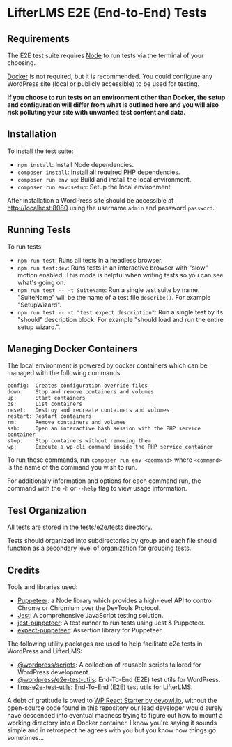 LifterLMS E2E (End-to-End) Tests
================================

## Requirements

The E2E test suite requires [Node](https://nodejs.org/en/download/) to run tests via the terminal of your choosing.

[Docker](https://docs.docker.com/install/) is not required, but it is recommended. You could configure any WordPress site (local or publicly accessible) to be used for testing.

**If you choose to run tests on an environment other than Docker, the setup and configuration will differ from what is outlined here and you will also risk polluting your site with unwanted test content and data.**


## Installation

To install the test suite:

+ `npm install`: Install Node dependencies.
+ `composer install`: Install all required PHP dependencies.
+ `composer run env up`: Build and install the local environment.
+ `composer run env:setup`: Setup the local environment.

After installation a WordPress site should be accessible at [http://localhost:8080](http://localhost:8080) using the username `admin` and password `password`.


## Running Tests

To run tests:

+ `npm run test`: Runs all tests in a headless browser.
+ `npm run test:dev`: Runs tests in an interactive browser with "slow" motion enabled. This mode is helpful when writing tests so you can see what's going on.
+ `npm run test -- -t SuiteName`: Run a single test suite by name. "SuiteName" will be the name of a test file `describe()`. For  example "SetupWizard".
+ `npm run test -- -t "test expect description"`: Run a single test by its "should" description block. For example "should load and run the entire setup wizard.".


## Managing Docker Containers

The local environment is powered by docker containers which can be managed with the following commands:

```
config:  Creates configuration override files
down:    Stop and remove containers and volumes
up:      Start containers
ps:      List containers
reset:   Destroy and recreate containers and volumes
restart: Restart containers
rm:      Remove containers and volumes
ssh:     Open an interactive bash session with the PHP service container
stop:    Stop containers without removing them
wp:      Execute a wp-cli command inside the PHP service container
```

To run these commands, run `composer run env <command>` where `<command>` is the name of the command you wish to run.

For additionally information and options for each command run, the command with the `-h` or `--help` flag to view usage information.


## Test Organization

All tests are stored in the [tests/e2e/tests](./tests) directory.

Tests should organized into subdirectories by group and each file should function as a secondary level of organization for grouping tests.


## Credits

Tools and libraries used:

+ [Puppeteer](https://github.com/GoogleChrome/puppeteer): a Node library which provides a high-level API to control Chrome or Chromium over the DevTools Protocol.
+ [Jest](https://github.com/facebook/jest): A comprehensive JavaScript testing solution.
+ [jest-puppeteer](https://github.com/smooth-code/jest-puppeteer): A test runner to run tests using Jest & Puppeteer.
+ [expect-puppeteer](https://github.com/smooth-code/jest-puppeteer/tree/master/packages/expect-puppeteer): Assertion library for Puppeteer.

The following utility packages are used to help facilitate e2e tests in WordPress and LifterLMS:

+ [@wordpress/scripts](https://github.com/WordPress/gutenberg/tree/master/packages/scripts): A collection of reusable scripts tailored for WordPress development.
+ [@wordpress/e2e-test-utils](https://github.com/WordPress/gutenberg/tree/master/packages/e2e-test-utils): End-To-End (E2E) test utils for WordPress.
+ [llms-e2e-test-utils](https://github.com/gocodebox/lifterlms/tree/trunk/packages/llms-e2e-test-utils): End-To-End (E2E) test utils for LifterLMS.

A debt of gratitude is owed to [WP React Starter by devowl.io](https://github.com/devowlio/wp-react-starter), without the open-source code found in this repository our lead developer would surely have descended into eventual madness trying to figure out how to mount a working directory into a Docker container. I know you're saying it sounds simple and in retrospect he agrees with you but you know how things go sometimes...

